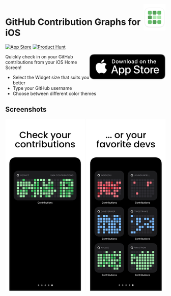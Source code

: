 <img align="right" src=".assets/app-icon-rounded.png" width="70" alt="Contribution Graphs for GitHub">

# GitHub Contribution Graphs for iOS

[![App Store](https://img.shields.io/itunes/v/1537192731?label=app%20store)](https://apps.apple.com/app/id1537192731) [![Product Hunt](https://img.shields.io/badge/product%20hunt-v1.x-da542f)](https://www.producthunt.com/posts/contribution-graphs-for-github)

<a href="https://apps.apple.com/app/id1537192731"><img align="right" src=".assets/app-store-badge.svg" alt="App Store Badge"></a>

Quickly check in on your GitHub contributions from your iOS Home Screen!

- Select the Widget size that suits you better
- Type your GitHub username
- Choose between different color themes

## Screenshots

<img src=".assets/app-screenshot-1.png" width="250" alt="App Screenshot 1"> <img src=".assets/app-screenshot-2.png" width="250" alt="App Screenshot 2">
